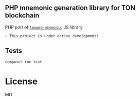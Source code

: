 PHP mnemonic generation library for TON blockchain
---

PHP port of [`tonweb-mnemonic`](https://github.com/toncenter/tonweb-mnemonic) JS library

`⚠️ This project is under active development!`

<!--## Install

```bash
composer require olifanton/mnemonic
```-->

## Tests

```bash
composer run test
```

# License

MIT
